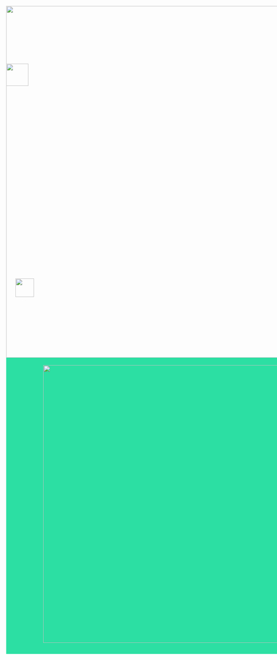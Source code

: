 <!DOCTYPE html>
<html lang="en">
<head>
    <meta charset="UTF-8">
    <meta http-equiv="X-UA-Compatible" content="IE=edge">
    <meta name="viewport" content="width=device-width, initial-scale=1.0">
    <title>Document</title>
    <style>
        @charset "utf-8";
.box1{
    padding: auto;
    margin: auto;
    width: 950px;
}
.box2{
    padding: 20px 10px;
    background-color: rgb(44, 223, 163);
    margin: auto;
    width: 930px;
}
.box1 ul li.next{
    display: block;
    position: absolute;
    top: 200px;
    margin-left: 890px;
    background-color: rgb(151, 123, 72);
}
.box1 ul li.pre{
    display: block;
    position: absolute;
    float: left;
    top: 200px;
    
    background-color: rgb(151, 123, 72);
}
.box2 ul li.next{
    display: block;
    position: absolute;
    top: 780px;
    margin-left: 850px;
    background-color: rgb(255, 255, 255);
    border-radius: 50%;
}
.box2 ul li.pre{
    display: block;
    position: absolute;
    float: left;
    top: 780px;
    background-color: rgb(253, 253, 253);
    border-radius: 50%;
}
ul li a{
    text-decoration: none;
    width: 60px;
    height: 80px;
    display: block;
}
.box2 ul li a{
    text-decoration: none;
    width: 80px;
    height: 60px;
    display: block;
}
ul{
    margin: 0;
    padding: 0;
    list-style-type: none;
}
li{
padding-top: 20px;
}
.box2 img{
    margin-left: 15px;
    margin-bottom: 10px;
}
.box2 img.pic2{
    margin-left: 90px;
    width: 750px;
}
.box1 img.Pic{
    width: 950px;
}
       </style>
</head>
<body>
    <div class="box1">
    <img src="https://get.wallhere.com/photo/landscape-hill-rock-nature-national-park-valley-wilderness-dusk-plateau-Formation-mountain-soil-geology-natural-environment-mountainous-landforms-landform-geographical-feature-wadi-badlands-123218.jpg" alt="" width="800px" class="Pic">
    <ul>
        <li class="next"><a href="#"><img src="https://www.svgrepo.com/show/111205/next.svg" alt=""width="60px"></a></li>
        <li class="pre"><a href="#"><img src="https://www.svgrepo.com/show/13655/back.svg" alt=""width="60px"></a></li>
    </ul></div>
    <div class="box2">
       <img  src="https://res.cloudinary.com/jnto/image/upload/v1/media/filer_public/06/83/0683b6d4-f167-4614-8070-ca04b9eeda02/train_wy0r4y" alt="" width="800px" class="pic2">
       <ul>
        <li class="next"><a href="#"><img src="https://www.svgrepo.com/show/111205/next.svg" alt=""width="50px"></a></li>
        <li class="pre"><a href="#"><img src="https://www.svgrepo.com/show/13655/back.svg" alt=""width="50px"></a></li>
    </ul>
    </div>
</body>
</html>
